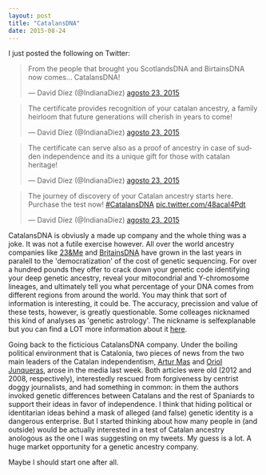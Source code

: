 ```yaml
---
layout: post
title: "CatalansDNA"
date: 2015-08-24
---
```


I just posted the following on Twitter:

<blockquote class="twitter-tweet" lang="es"><p lang="en" dir="ltr">From the people that brought you ScotlandsDNA and BirtainsDNA now comes... CatalansDNA!</p>&mdash; David Díez (@IndianaDiez) <a href="https://twitter.com/IndianaDiez/status/635592745600581632">agosto 23, 2015</a></blockquote>
<script async src="//platform.twitter.com/widgets.js" charset="utf-8"></script>

<blockquote class="twitter-tweet" lang="es"><p lang="en" dir="ltr">The certificate provides recognition of your catalan ancestry, a family heirloom that future generations will cherish in years to come!</p>&mdash; David Díez (@IndianaDiez) <a href="https://twitter.com/IndianaDiez/status/635593458825216000">agosto 23, 2015</a></blockquote>
<script async src="//platform.twitter.com/widgets.js" charset="utf-8"></script>

<blockquote class="twitter-tweet" lang="es"><p lang="en" dir="ltr">The certificate can serve also as a proof of ancestry in case of sudden independence and its a unique gift for those with catalan heritage!</p>&mdash; David Díez (@IndianaDiez) <a href="https://twitter.com/IndianaDiez/status/635594404665917440">agosto 23, 2015</a></blockquote>
<script async src="//platform.twitter.com/widgets.js" charset="utf-8"></script>

<blockquote class="twitter-tweet" lang="es"><p lang="en" dir="ltr">The journey of discovery of your Catalan ancestry starts here. Purchase the test now!&#10;&#10;<a href="https://twitter.com/hashtag/CatalansDNA?src=hash">#CatalansDNA</a> <a href="http://t.co/48acaI4Pdt">pic.twitter.com/48acaI4Pdt</a></p>&mdash; David Díez (@IndianaDiez) <a href="https://twitter.com/IndianaDiez/status/635596027391791104">agosto 23, 2015</a></blockquote>
<script async src="//platform.twitter.com/widgets.js" charset="utf-8"></script>

CatalansDNA is obviusly a made up company and the whole thing was a joke. It was not a futile exercise however. All over the world ancestry companies like <a href='https://www.23andme.com'>23&Me</a> and <a href='https://www.britainsdna.com/'>BritainsDNA</a> have grown in the last years in paralell to the 'democratization' of the cost of genetic sequencing. For over a hundred pounds they offer to crack down your genetic code identifying your deep genetic ancestry, reveal your mitocondrial and Y-chromosome lineages, and ultimately tell you what percentage of your DNA comes from different regions from around the world. You may think that sort of information is interesting, it could be. The accuracy, precission and value of these tests, however, is greatly questionable. Some colleages nicknamed this kind of analyses as 'genetic astrology'. The nickname is selfexplanable but you can find a LOT more information about it <a href='https://www.ucl.ac.uk/mace-lab/debunking/companies'>here</a>.

Going back to the ficticious CatalansDNA company. Under the boiling political environment that is Catalonia, two pieces of news from the two main leaders of the Catalan independentism, <a href='http://www.lavanguardia.com/magazine/20120224/54258645650/artur-mas-generalitat-psoe-pp-cataluna.html'>Artur Mas</a> and <a href='http://s.libertaddigital.com/doc/el-articulo-racista-de-junqueras-en-avui-41913351.pdf'>Oriol Junqueras</a>, arose in the media last week. Both articles were old (2012 and 2008, respectively), interestedly rescued from forgiveness by centrist doggy journalists, and had something in common: in them the authors invoked genetic differences between Catalans and the rest of Spaniards to support their ideas in favor of independence. I think that hiding political or identitarian ideas behind a mask of alleged (and false) genetic identity is a dangerous enterprise. But I started thinking about how many people in (and outside) would be actually interested in a test of Catalan ancestry anologous as the one I was suggesting on my tweets. My guess is a lot. A huge market opportunity for a genetic ancestry company.

Maybe I should start one after all.




